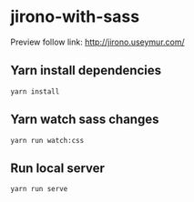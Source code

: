 # jirono-with-sass
Preview follow link:
http://jirono.useymur.com/

## Yarn install dependencies
`yarn install`

## Yarn watch sass changes
`yarn run watch:css`

## Run local server
`yarn run serve`
